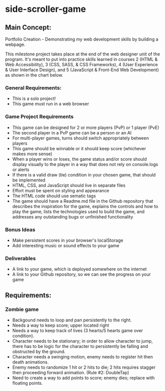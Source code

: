 # side-scroller-game

## Main Concept: 
Portfolio Creation - Demonstrating my web development skills by building a webpage.

This milestone project takes place at the end of the web designer unit of the program. It's meant to put into practice skills learned in courses 2 (HTML & Web Accessibility), 3 (CSS, SASS, & CSS Frameworks), 4 (User Experience & User Interface Design), and 5 (JavaScript & Front-End Web Development) as shown in the chart below.

### General Requirements:
- This is a solo project!
- This game must run in a web browser

### Game Project Requirements
- This game can be designed for 2 or more players (PvP) or 1 player (PvE)
- The second player in a PvP game can be a person or an AI
- For multi-player games, turns should switch appropriately between players
- This game should be winnable or it should keep score (whichever makes more sense)
- When a player wins or loses, the game status and/or score should display visually to the player in a way that does not rely on console.logs or alerts
- If there is a valid draw (tie) condition in your chosen game, that should be implemented
- HTML, CSS, and JavaScript should live in separate files
- Effort must be spent on styling and appearance
- The HTML code should use sematic tags
- The game should have a Readme.md file in the Github repository that describes the inspiration for the game, explains the controls and how to play the game, lists the technologies used to build the game, and addresses any outstanding bugs or unfinished functionality

### Bonus Ideas
- Make persistent scores in your browser's localStorage
- Add interesting music or sound effects to your game

### Deliverables
- A link to your game, which is deployed somewhere on the internet
- A link to your Github repository, so we can see the progress on your game

## Requirements:
### Zombie game
- Backgound needs to loop and pan persistently to the right. 
- Needs a way to keep score; upper located right 
- Needs a way to keep track of lives (3 hearts/5 hearts game over condition). 
- Character needs to be stationary; in order to allow character to jump, there has to be logic for the character to persistently be falling and obstructed by the ground. 
- Character needs a swinging motion, enemy needs to register hit then death animations. 
- Enemy needs to randomize 1 hit or 2 hits to die; 2 hits requires stagger then proceeding forward animation. (Rule #2: DoubleTap)
- Need to create a way to add points to score; enemy dies; replace with floating points. 